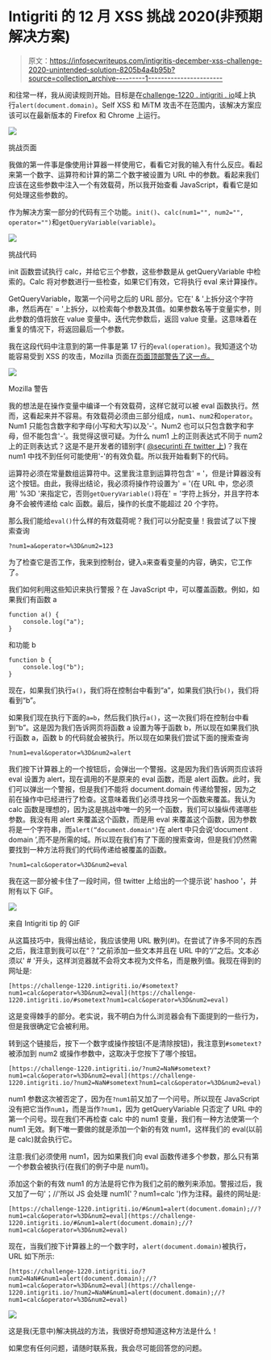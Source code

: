# Intigriti 的 12 月 XSS 挑战 2020(非预期解决方案)

> 原文：<https://infosecwriteups.com/intigritis-december-xss-challenge-2020-unintended-solution-8205b4a4b95b?source=collection_archive---------1----------------------->

和往常一样，我从阅读规则开始。目标是在[challenge-1220 . intigriti . io](https://challenge-1220.intigriti.io/)域上执行`alert(document.domain)`。Self XSS 和 MiTM 攻击不在范围内，该解决方案应该可以在最新版本的 Firefox 和 Chrome 上运行。

![](img/dd0b6287de38b79f06497ad63d366d09.png)

挑战页面

我做的第一件事是像使用计算器一样使用它，看看它对我的输入有什么反应。看起来第一个数字、运算符和计算的第二个数字被设置为 URL 中的参数。看起来我们应该在这些参数中注入一个有效载荷，所以我开始查看 JavaScript，看看它是如何处理这些参数的。

作为解决方案一部分的代码有三个功能。`init()`、`calc(num1="", num2="", operator="")`和`getQueryVariable(variable)`。

![](img/79f156548946d4729f11a4617228626c.png)

挑战代码

init 函数尝试执行 calc，并给它三个参数，这些参数是从 getQueryVariable 中检索的。Calc 将对参数进行一些检查，如果它们有效，它将执行 eval 来计算操作。

GetQueryVariable，取第一个问号之后的 URL 部分。它在' & '上拆分这个字符串，然后再在' = '上拆分，以检索每个参数及其值。如果参数名等于变量实参，则此参数的值将放在 value 变量中。迭代完参数后，返回 value 变量。这意味着在重复的情况下，将返回最后一个参数。

我在这段代码中注意到的第一件事是第 17 行的`eval(operation)`。我知道这个功能容易受到 XSS 的攻击，Mozilla 页面[在页面顶部警告了这一点。](https://developer.mozilla.org/en-US/docs/Web/JavaScript/Reference/Global_Objects/eval)

![](img/f50e2955453511ed778c2e80ac4bd282.png)

Mozilla 警告

我的想法是在操作变量中编译一个有效载荷，这样它就可以被 eval 函数执行。然而，这看起来并不容易。有效载荷必须由三部分组成，`num1`、`num2`和`operator`。Num1 只能包含数字和字母(小写和大写)以及'-'。Num2 也可以只包含数字和字母，但不能包含'-'。我觉得这很可疑。为什么 num1 上的正则表达式不同于 num2 上的正则表达式？这是不是开发者的错别字( [@securinti 在 twitter 上](https://twitter.com/securinti))？我在 num1 中找不到任何可能使用'-'的有效负载。所以我开始看剩下的代码。

运算符必须在常量数组运算符中。这里我注意到运算符包含' = '，但是计算器没有这个按钮。由此，我得出结论，我必须将操作符设置为' = '(在 URL 中，您必须用' %3D '来指定它，否则`getQueryVariable()`将在' = '字符上拆分，并且字符本身不会被传递给 calc 函数。最后，操作的长度不能超过 20 个字符。

那么我们能给`eval()`什么样的有效载荷呢？我们可以分配变量！我尝试了以下搜索查询

```
?num1=a&operator=%3D&num2=123
```

为了检查它是否工作，我来到控制台，键入`a`来查看变量的内容，确实，它工作了。

我们如何利用这些知识来执行警报？在 JavaScript 中，可以覆盖函数。例如，如果我们有函数 a

```
function a() {
    console.log("a");
}
```

和功能 b

```
function b {
    console.log("b");
}
```

现在，如果我们执行`a()`，我们将在控制台中看到“a”，如果我们执行`b()`，我们将看到“b”。

如果我们现在执行下面的`a=b`，然后我们执行`a()`，这一次我们将在控制台中看到“b”。这是因为我们告诉网页将函数 a 设置为等于函数 b，所以现在如果我们执行函数 a，函数 b 的代码就会被执行。所以现在如果我们尝试下面的搜索查询

```
?num1=eval&operator=%3D&num2=alert
```

我们按下计算器上的一个按钮后，会弹出一个警报。这是因为我们告诉网页应该将 eval 设置为 alert，现在调用的不是原来的 eval 函数，而是 alert 函数。此时，我们可以弹出一个警报，但是我们不能将 document.domain 传递给警报，因为之前在操作中已经进行了检查。这意味着我们必须寻找另一个函数来覆盖。我认为 calc 函数是理想的，因为这是挑战中唯一的另一个函数，我们可以操纵传递哪些参数。我没有用 alert 来覆盖这个函数，而是用 eval 来覆盖这个函数，因为参数将是一个字符串，而`alert(“document.domain")`在 alert 中只会说‘document . domain ’,而不是所需的域。所以现在我们有了下面的搜索查询，但是我们仍然需要找到一种方法将我们的代码传递给被覆盖的函数。

```
?num1=calc&operator=%3D&num2=eval
```

我在这一部分被卡住了一段时间，但 twitter 上给出的一个提示说' hashoo '，并附有以下 GIF。

![](img/1230a7480a7af99c2b16d726069d960a.png)

来自 Intigriti tip 的 GIF

从这篇技巧中，我得出结论，我应该使用 URL 散列(#)。在尝试了许多不同的东西之后，我注意到我可以在“？”之前添加一些文本并且在 URL 中的“/”之后。文本必须以' # '开头，这样浏览器就不会将文本视为文件名，而是散列值。我现在得到的网址是:

```
[https://challenge-1220.intigriti.io/#sometext?num1=calc&operator=%3D&num2=eval](https://challenge-1220.intigriti.io/#sometext?num1=calc&operator=%3D&num2=eval)
```

这是变得棘手的部分。老实说，我不明白为什么浏览器会有下面提到的一些行为，但是我很确定它会被利用。

转到这个链接后，按下一个数字或操作按钮(不是清除按钮)，我注意到`#sometext?`被添加到 num2 或操作参数中，这取决于您按下了哪个按钮。

```
[https://challenge-1220.intigriti.io/?num2=NaN#sometext?num1=calc&operator=%3D&num2=eval](https://challenge-1220.intigriti.io/?num2=NaN#sometext?num1=calc&operator=%3D&num2=eval)
```

num1 参数这次被否定了，因为在`?num1`前又加了一个问号。所以现在 JavaScript 没有把它当作`num1`，而是当作`?num1`，因为 getQueryVariable 只否定了 URL 中的第一个问号。现在我们不再检查 calc 中的 num1 变量，我们有一种方法使第一个 num1 无效。剩下唯一要做的就是添加一个新的有效 num1，这样我们的 eval(以前是 calc)就会执行它。

注意:我们必须使用 num1，因为如果我们向 eval 函数传递多个参数，那么只有第一个参数会被执行(在我们的例子中是 num1)。

添加这个新的有效 num1 的方法是将它作为我们之前的散列来添加。警报过后，我又加了一句'；//'所以 JS 会处理 num1('？num1=calc ')作为注释。最终的网址是:

```
[https://challenge-1220.intigriti.io/#&num1=alert(document.domain);//?num1=calc&operator=%3D&num2=eval](https://challenge-1220.intigriti.io/#&num1=alert(document.domain);//?num1=calc&operator=%3D&num2=eval) 
```

现在，当我们按下计算器上的一个数字时，`alert(document.domain)`被执行，URL 如下所示:

```
[https://challenge-1220.intigriti.io/?num2=NaN#&num1=alert(document.domain);//?num1=calc&operator=%3D&num2=eval](https://challenge-1220.intigriti.io/?num2=NaN#&num1=alert(document.domain);//?num1=calc&operator=%3D&num2=eval)
```

![](img/3660a5b73b42989f52294c04c6cd4a35.png)

这是我(无意中)解决挑战的方法，我很好奇想知道这种方法是什么！

如果您有任何问题，请随时联系我，我会尽可能回答您的问题。